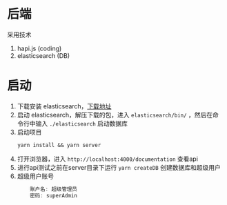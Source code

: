 # 后端
采用技术
1. hapi.js (coding)
2. elasticsearch (DB)

# 启动
1. 下载安装 elasticsearch，[下载地址](https://www.elastic.co/downloads/elasticsearch)
2. 启动 elasticsearch，解压下载的包，进入 `elasticsearch/bin/` ，然后在命令行中输入 `./elasticsearch` 启动数据库
3. 启动项目
    ```
    yarn install && yarn server
    ```
4. 打开浏览器，进入 `http://localhost:4000/documentation` 查看api
5. 进行api测试之前在server目录下运行 `yarn createDB` 创建数据库和超级用户
6. 超级用户账号
    ```js
        账户名: 超级管理员
        密码: superAdmin
    ```
